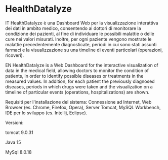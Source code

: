 # HealthDatalyze

IT
HealthDatalyze è una Dashboard Web per la visualizzazione interattiva dei dati in ambito medico, consentendo ai dottori di monitorare la condizione dei pazienti, al fine di individuare le possibili malattie o delle cure nei valori misurati. Inoltre, per ogni paziente vengono mostrate le malattie precedentemente diagnosticate, periodi in cui sono stati assunti farmaci e la visualizzazione su una timeline di eventi particolari (operazioni, ricoveri).

EN
HealthDatalyze is a Web Dashboard for the interactive visualization of data in the medical field, allowing doctors to monitor the condition of patients, in order to identify possible diseases or treatments in the measured values. In addition, for each patient the previously diagnosed diseases, periods in which drugs were taken and the visualization on a timeline of particular events (operations, hospitalizations) are shown.

Requisiti per l'installazione del sistema: Connessione ad Internet, Web Browser (es. Chrome, Firefox, Opera), Server Tomcat, MySQL Workbench, IDE per lo sviluppo (es. Intellij, Eclipse).

Versioni:

tomcat 9.0.31

Java 15

MySql 8.0.18

